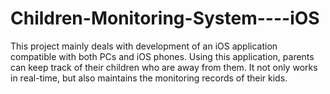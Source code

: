 # Children-Monitoring-System----iOS

This project mainly deals with development of an iOS application compatible with both PCs and iOS phones. Using this application, parents can keep track of their children who are away from them. It not only works in real-time, but also maintains the monitoring records of their kids.

